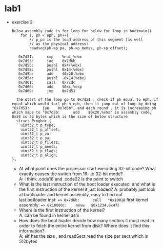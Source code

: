 # lab1
* exercise 3
	```
	Below assembly code is for loop for below for loop in bootmain()
		for (; ph < eph; ph++)
			// p_pa is the load address of this segment (as well
			// as the physical address)
			readseg(ph->p_pa, ph->p_memsz, ph->p_offset);

	   0x7d51:      cmp    %esi,%ebx
	   0x7d53:      jae    0x7d6b
	   0x7d55:      pushl  0x4(%ebx)
	   0x7d58:      pushl  0x14(%ebx)
	   0x7d5b:      add    $0x20,%ebx
	   0x7d5e:      pushl  -0x14(%ebx)
	   0x7d61:      call   0x7cdc
	   0x7d66:      add    $0xc,%esp
	   0x7d69:      jmp    0x7d51

	  the start of the loop go to 0x7d51 , check if ph equal to eph, if equal which would fail ph < eph, then it jump out of loop by doing "0x7d53:      jae    0x7d6b", and each round , it is increasing ph which maps to "0x7d5b:      add    $0x20,%ebx" in assembly code, 0x20 is 32 bytes which is the size of below structure
	  struct Proghdr {
		uint32_t p_type;
		uint32_t p_offset;
		uint32_t p_va;
		uint32_t p_pa;
		uint32_t p_filesz;
		uint32_t p_memsz;
		uint32_t p_flags;
		uint32_t p_align;
	};
	```
  * At what point does the processor start executing 32-bit code? What exactly causes the switch from 16- to 32-bit mode?  
    A: I think .code16 and .code32 is the point to switch 
  * What is the last instruction of the boot loader executed, and what is the first instruction of the kernel it just loaded?
    A: probably just look at bootloader and kernel assembly, easy to find out    
    last botloader inst: ```=> 0x7d6b:      call   *0x10018```
    first kernel assembly: ```=> 0x10000c:    movw   $0x1234,0x472```
  * Where is the first instruction of the kernel?  
    A: can be found in kernel.asm  
  * How does the boot loader decide how many sectors it must read in order to fetch the entire kernel from disk? Where does it find this information?  
    A: elf has the size , and readSect read the size per sect which is 512bytes
